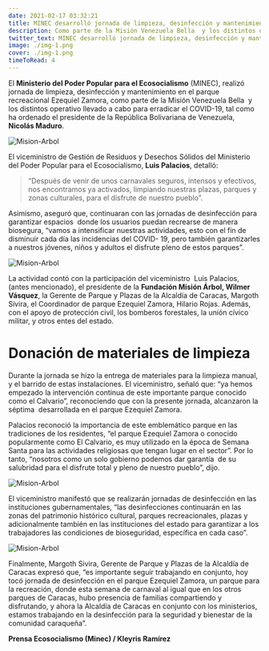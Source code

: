 ```yaml
---
date: 2021-02-17 03:32:21
title: MINEC desarrolló jornada de limpieza, desinfección y mantenimiento del parque Ezequiel Zamora de Caracas
description: Como parte de la Misión Venezuela Bella  y los distintos operativo llevado a cabo para erradicar el COVID-19.
twitter_text: MINEC desarrolló jornada de limpieza, desinfección y mantenimiento del parque Ezequiel Zamora de Caracas
image: ./img-1.png
cover: ./img-1.png
timeToRead: 4 
---
```


El **Ministerio del Poder Popular para el Ecosocialismo** (MINEC), realizó jornada de limpieza, desinfección y mantenimiento en el parque recreacional Ezequiel Zamora, como parte de la Misión Venezuela Bella  y los distintos operativo llevado a cabo para erradicar el COVID-19, tal como ha ordenado el presidente de la República Bolivariana de Venezuela, **Nicolás Maduro**.

![Mision-Arbol](/assets/img/2021-02-17-jornada-de-desinfección-ezequiel-zamora-css/img-1.png)

El viceministro de Gestión de Residuos y Desechos Sólidos del Ministerio del Poder Popular para el Ecosocialismo, **Luis Palacios**, detalló:

> “Después de venir de unos carnavales seguros, intensos y efectivos, nos encontramos ya activados, limpiando nuestras plazas, parques y zonas culturales, para el disfrute de nuestro pueblo”.

Asimismo, aseguró que, continuaran con las jornadas de desinfección para garantizar espacios  donde los usuarios puedan recrearse de manera biosegura, “vamos a intensificar nuestras actividades, esto con el fin de disminuir cada día las incidencias del COVID- 19, pero también garantizarles a nuestros jóvenes, niños y adultos el disfrute pleno de estos parques”.

![Mision-Arbol](/assets/img/2021-02-17-jornada-de-desinfección-ezequiel-zamora-css/img-2.png)

 La actividad contó con la participación del viceministro  Luis Palacios, (antes mencionado), el presidente de la **Fundación Misión Árbol, Wilmer Vásquez**, la Gerente de Parque y Plazas de la Alcaldía de Caracas, Margoth Sivira, el Coordinador de parque Ezequiel Zamora, Hilario Rojas. Además, con el apoyo de protección civil, los bomberos forestales, la unión cívico militar, y otros entes del estado.

# Donación de materiales de limpieza

Durante la jornada se hizo la entrega de materiales para la limpieza manual, y el barrido de estas instalaciones. El viceministro, señaló que: “ya hemos empezado la intervención continua de este importante parque conocido como el Calvario”, reconociendo que con la presente jornada, alcanzaron la séptima  desarrollada en el parque Ezequiel Zamora. 

Palacios reconoció la importancia de este emblemático parque en las tradiciones de los residentes, “el parque Ezequiel Zamora o conocido popularmente como El Calvario, es muy utilizado en la época de Semana Santa para las actividades religiosas que tengan lugar en el sector”. Por lo tanto, “nosotros como un solo gobierno podemos dar garantía  de su salubridad para el disfrute total y pleno de nuestro pueblo”, dijo.

![Mision-Arbol](/assets/img/2021-02-17-jornada-de-desinfección-ezequiel-zamora-css/img-3.png)

El viceministro manifestó que se realizarán jornadas de desinfección en las instituciones gubernamentales, “las desinfecciones continuarán en las zonas del patrimonio histórico cultural, parques recreacionales, plazas y adicionalmente también en las instituciones del estado para garantizar a los trabajadores las condiciones de bioseguridad, específica en cada caso”.

![Mision-Arbol](/assets/img/2021-02-17-jornada-de-desinfección-ezequiel-zamora-css/img-4.png)

Finalmente, Margoth Sivira, Gerente de Parque y Plazas de la Alcaldía de Caracas expresó que, “es importante seguir trabajando en conjunto, hoy tocó jornada de desinfección en el parque Ezequiel Zamora, un parque para la recreación, donde esta semana de carnaval al igual que en los otros parques de Caracas, hubo presencia de familias compartiendo y disfrutando, y ahora la Alcaldía de Caracas en conjunto con los ministerios, estamos trabajando en la desinfección para la seguridad y bienestar de la comunidad caraqueña”.

**Prensa Ecosocialismo (Minec) / Kleyris Ramírez**
